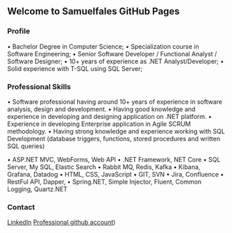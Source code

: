 ## Welcome to Samuelfales GitHub Pages

### Profile 

•	Bachelor Degree in Computer Science; 
•	Specialization course in Software Engineering; 
•	Senior Software Developer / Functional Analyst / Software Designer; 
•	10+ years of experience as .NET Analyst/Developer; 
•	Solid experience with T-SQL using SQL Server;

### Professional Skills

•	Software professional having around 10+ years of experience in software analysis, design and development.
•	Having good knowledge and experience in developing and designing application on .NET platform.
•	Experience in developing Enterprise application in Agile SCRUM methodology.
•	Having strong knowledge and experience working with SQL Development (database triggers, functions, stored procedures and written SQL queries)

•	ASP.NET MVC, WebForms, Web API
•	.NET Framework, NET Core
•	SQL Server, My SQL, Elastic Search
•	Rabbit MQ, Redis, Kafka
•	Kibana, Grafana, Datadog
•	HTML, CSS, JavaScript
•	GIT, SVN
•	Jira, Confluence
•	RestFul API, Dapper, 
•	Spring.NET, Simple Injector, Fluent, Common Logging, Quartz.NET

### Contact

[LinkedIn](https://www.linkedin.com/in/samuelfales/)
[Professional github account](https://github.com/samfales))

